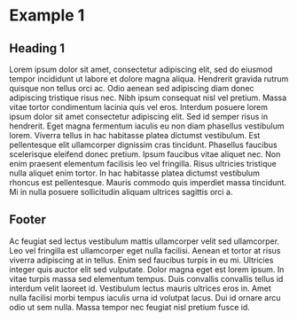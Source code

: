 # Example 1

## Heading 1
Lorem ipsum dolor sit amet, consectetur adipiscing elit, sed do eiusmod tempor incididunt ut labore et dolore magna aliqua. Hendrerit gravida rutrum quisque non tellus orci ac. Odio aenean sed adipiscing diam donec adipiscing tristique risus nec. Nibh ipsum consequat nisl vel pretium. Massa vitae tortor condimentum lacinia quis vel eros. Interdum posuere lorem ipsum dolor sit amet consectetur adipiscing elit. Sed id semper risus in hendrerit. Eget magna fermentum iaculis eu non diam phasellus vestibulum lorem. Viverra tellus in hac habitasse platea dictumst vestibulum. Est pellentesque elit ullamcorper dignissim cras tincidunt. Phasellus faucibus scelerisque eleifend donec pretium. Ipsum faucibus vitae aliquet nec. Non enim praesent elementum facilisis leo vel fringilla. Risus ultricies tristique nulla aliquet enim tortor. In hac habitasse platea dictumst vestibulum rhoncus est pellentesque. Mauris commodo quis imperdiet massa tincidunt. Mi in nulla posuere sollicitudin aliquam ultrices sagittis orci a.

<!-- componentC/**/C-file-2.md#section{head:2} -->

## Footer
Ac feugiat sed lectus vestibulum mattis ullamcorper velit sed ullamcorper. Leo vel fringilla est ullamcorper eget nulla facilisi. Aenean et tortor at risus viverra adipiscing at in tellus. Enim sed faucibus turpis in eu mi. Ultricies integer quis auctor elit sed vulputate. Dolor magna eget est lorem ipsum. In vitae turpis massa sed elementum tempus. Duis convallis convallis tellus id interdum velit laoreet id. Vestibulum lectus mauris ultrices eros in. Amet nulla facilisi morbi tempus iaculis urna id volutpat lacus. Dui id ornare arcu odio ut sem nulla. Massa tempor nec feugiat nisl pretium fusce id.